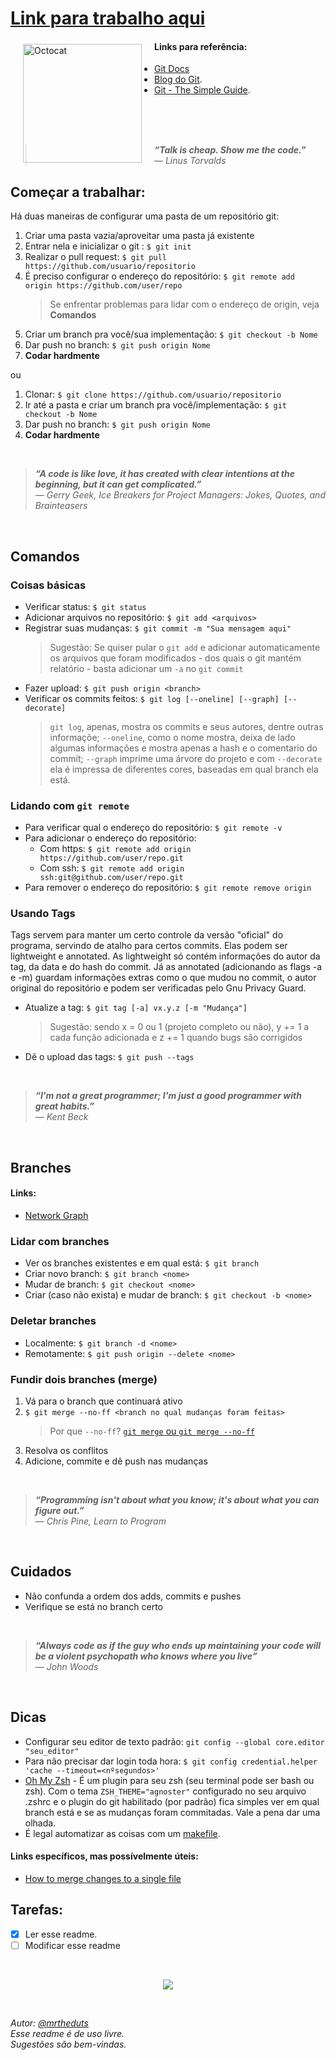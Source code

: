 # [Link para trabalho aqui](https://www.github.com/mrtheduts/readmegit)


 <img align = "left" src=https://octodex.github.com/images/baracktocat.jpg width="190" height="190"  hspace="20" vspace="5" alt="Octocat">

#### Links para referência:
- [Git Docs](https://git-scm.com/documentation)
- [Blog do Git](https://git-scm.com/blog).
- [Git - The Simple Guide](http://rogerdudler.github.io/git-guide/).

<br />
<br />
<br />

> ***“Talk is cheap. Show me the code.”** <br /> ― Linus Torvalds*



## Começar a trabalhar:

Há duas maneiras de configurar uma pasta de um repositório git:

1. Criar uma pasta vazia/aproveitar uma pasta já existente
2. Entrar nela e inicializar o git : `$ git init`
3. Realizar o pull request: `$ git pull https://github.com/usuario/repositorio`
4. É preciso configurar o endereço do repositório: `$ git remote add origin https://github.com/user/repo`
   >Se enfrentar problemas para lidar com o endereço de origin, veja **Comandos**
5. Criar um branch pra você/sua implementação: `$ git checkout -b Nome`
6. Dar push no branch: `$ git push origin Nome`
7. **Codar hardmente**

ou

1. Clonar: `$ git clone https://github.com/usuario/repositorio`
2. Ir até a pasta e criar um branch pra você/implementação: `$ git checkout -b Nome`
3. Dar push no branch: `$ git push origin Nome`
4. **Codar hardmente**

<br />

 >***“A code is like love, it has created with clear intentions at the beginning, but it can get complicated.”** <br />― Gerry Geek, Ice Breakers for Project Managers: Jokes, Quotes, and Brainteasers*

<br />

## Comandos

### Coisas básicas

 - Verificar status: `$ git status`
 - Adicionar arquivos no repositório: `$ git add <arquivos>`
 - Registrar suas mudanças: `$ git commit -m "Sua mensagem aqui"`
     >Sugestão: Se quiser pular o `git add` e adicionar automaticamente os arquivos que foram modificados - dos quais o git mantém relatório - basta adicionar um `-a` no `git commit`
 - Fazer upload: `$ git push origin <branch>`
 - Verificar os commits feitos: `$ git log [--oneline] [--graph] [--decorate]`
    >`git log`, apenas, mostra os commits e seus autores, dentre outras informaçõe; `--oneline`, como o nome mostra, deixa de lado algumas informações e mostra apenas a hash e o comentario do commit; `--graph` imprime uma árvore do projeto e com `--decorate` ela é impressa de diferentes cores, baseadas em qual branch ela está.
    
### Lidando com `git remote`
 - Para verificar qual o endereço do repositório: `$ git remote -v`
 - Para adicionar o endereço do repositório:
   - Com https: `$ git remote add origin https://github.com/user/repo.git`
   - Com ssh: `$ git remote add origin ssh:git@github.com/user/repo.git`
 - Para remover o endereço do repositório: `$ git remote remove origin`

### Usando Tags

Tags servem para manter um certo controle da versão "oficial" do programa, servindo de atalho para certos commits. Elas podem ser lightweight e annotated. As lightweight só contém informações do autor da tag, da data e do hash do commit. Já as annotated (adicionando as flags -a e -m) guardam informações extras como o que mudou no commit, o autor original do repositório e podem ser verificadas pelo Gnu Privacy Guard.

 - Atualize a tag: `$ git tag [-a] vx.y.z [-m "Mudança"]`
 
    >Sugestão: sendo x = 0 ou 1 (projeto completo ou não), y += 1 a cada função adicionada e z += 1 quando bugs são corrigidos
    
  - Dê o upload das tags: `$ git push --tags`

<br />

 >***“I'm not a great programmer; I'm just a good programmer with great habits.”** <br /> ― Kent Beck*
 
 <br />

## Branches

#### Links:
 - [Network Graph](https://github.com/blog/39-say-hello-to-the-network-graph-visualizer)

### Lidar com branches

 - Ver os branches existentes e em qual está: `$ git branch`
 - Criar novo branch: `$ git branch <nome>`
 - Mudar de branch: `$ git checkout <nome>`
 - Criar (caso não exista) e mudar de branch: `$ git checkout -b <nome>`
 
### Deletar branches

- Localmente: `$ git branch -d <nome>`
- Remotamente: `$ git push origin --delete <nome>`
 
### Fundir dois branches (merge)

1. Vá para o branch que continuará ativo
2. `$ git merge --no-ff <branch no qual mudanças foram feitas>`
    >Por que `--no-ff`? [`git merge` ou `git merge --no-ff`](http://stackoverflow.com/questions/9069061/what-is-the-difference-between-git-merge-and-git-merge-no-ff)
3. Resolva os conflitos
4. Adicione, commite e dê push nas mudanças
 
<br />
 
 > ***“Programming isn't about what you know; it's about what you can figure out.”** <br />― Chris Pine, Learn to Program*
 
<br />
 
## Cuidados

- Não confunda a ordem dos adds, commits e pushes
- Verifique se está no branch certo

<br />

 > ***“Always code as if the guy who ends up maintaining your code will be a violent psychopath who knows where you live”** <br />― John Woods*
 
<br />
 
## Dicas

 - Configurar seu editor de texto padrão: `git config --global core.editor "seu_editor"`
 - Para não precisar dar login toda hora: `$ git config credential.helper 'cache --timeout=<nºsegundos>'`
 - [Oh My Zsh](https://github.com/robbyrussell/oh-my-zsh) - É um plugin para seu zsh (seu terminal pode ser bash ou zsh). Com o tema `ZSH_THEME="agnoster"` configurado no seu arquivo .zshrc e o plugin do git habilitado (por padrão) fica simples ver em qual branch está e se as mudanças foram commitadas. Vale a pena dar uma olhada.
 - É legal automatizar as coisas com um [makefile](http://www.cs.colby.edu/maxwell/courses/tutorials/maketutor/).

#### Links específicos, mas possívelmente úteis:
 - [How to merge changes to a single file](http://stackoverflow.com/questions/10784523/how-do-i-merge-changes-to-a-single-file-rather-than-merging-commits)


## Tarefas:
- [X] Ler esse readme.
- [ ] Modificar esse readme

<br />

<p align="center"> 
 <a href=https://imgs.xkcd.com/comics/new_bug.png><img src=https://imgs.xkcd.com/comics/new_bug.png a=https://imgs.xkcd.com/comics/new_bug.png></a>
</p>
<br />

*Autor: [@mrtheduts](https://github.com/mrtheduts/)*<br />
*Esse readme é de uso livre.* <br />
*Sugestões são bem-vindas.*
